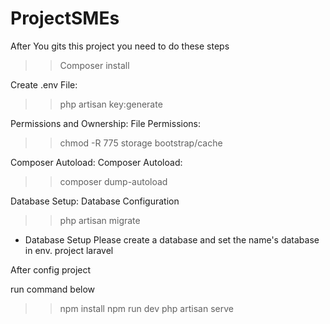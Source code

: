 # ProjectSMEs


After You gits this project you need to do these steps 
>> Composer install

Create .env File:
>> php artisan key:generate

Permissions and Ownership:
File Permissions:
>>chmod -R 775 storage bootstrap/cache

Composer Autoload:
Composer Autoload:
>>composer dump-autoload

Database Setup:
Database Configuration
>> php artisan migrate


- Database Setup
Please create a database and set the name's database in env. project laravel



After config project 

run command below 

>> npm install 
>> npm run dev 
>>php artisan serve
